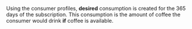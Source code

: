 Using the consumer profiles, **desired** consumption is created for the 365 days of the subscription.
This consumption is the amount of coffee the consumer would drink **if** coffee is available.
